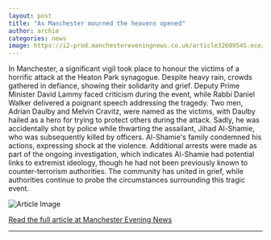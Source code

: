 ```yaml
---
layout: post
title: "As Manchester mourned the heavens opened"
author: archie
categories: news
image: https://i2-prod.manchestereveningnews.co.uk/article32609545.ece/ALTERNATES/s1200/0_Aftermath-Of-Manchester-Synagogue-Attack.jpg
---
```

In Manchester, a significant vigil took place to honour the victims of a horrific attack at the Heaton Park synagogue. Despite heavy rain, crowds gathered in defiance, showing their solidarity and grief. Deputy Prime Minister David Lammy faced criticism during the event, while Rabbi Daniel Walker delivered a poignant speech addressing the tragedy. Two men, Adrian Daulby and Melvin Cravitz, were named as the victims, with Daulby hailed as a hero for trying to protect others during the attack. Sadly, he was accidentally shot by police while thwarting the assailant, Jihad Al-Shamie, who was subsequently killed by officers. Al-Shamie's family condemned his actions, expressing shock at the violence. Additional arrests were made as part of the ongoing investigation, which indicates Al-Shamie had potential links to extremist ideology, though he had not been previously known to counter-terrorism authorities. The community has united in grief, while authorities continue to probe the circumstances surrounding this tragic event.

![Article Image](https://i2-prod.manchestereveningnews.co.uk/article32609545.ece/ALTERNATES/s1200/0_Aftermath-Of-Manchester-Synagogue-Attack.jpg)

[Read the full article at Manchester Evening News](https://www.manchestereveningnews.co.uk/news/greater-manchester-news/manchester-mourned-heavens-opened-32609325)

---
